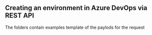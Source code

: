 ## Creating an environment in Azure DevOps via REST API

The folders contain examples template of the paylods for the request

